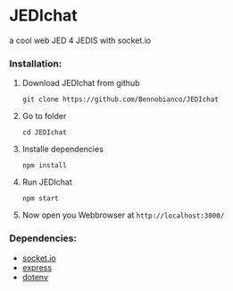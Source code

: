 # JEDIchat 
a cool web JED 4 JEDIS with socket.io


### Installation:
1. Download JEDIchat from github

    `git clone https://github.com/Bennobianco/JEDIchat`
    
2. Go to folder

    `cd JEDIchat`
    
3. Installe dependencies

    `npm install`
    
4. Run JEDIchat

    `npm start`
    
5. Now open you Webbrowser at `http://localhost:3000/`

### Dependencies:
* [socket.io](https://www.npmjs.com/package/socket.io)
* [express](https://www.npmjs.com/package/express)
* [dotenv](https://www.npmjs.com/package/dotenv)
